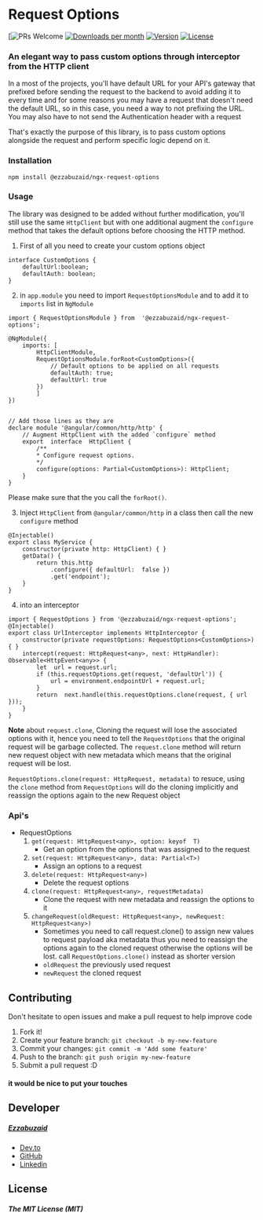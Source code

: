 # Request Options
  [![PRs Welcome](https://img.shields.io/badge/PRs-welcome-brightgreen.svm/zzabuzaid/ngx-request-options/pulls) [![Downloads per month](https://flat.badgen.net/npm/dm/@ezzabuzaid/ngx-request-options)](https://www.npmjs.com/package/@ezzabuzaid/ngx-request-options) [![Version](https://flat.badgen.net/npm/v/@ezzabuzaid/ngx-request-options)](https://www.npmjs.com/package/@ezzabuzaid/ngx-request-options) [![License](https://flat.badgen.net/npm/license/@ezzabuzaid/ngx-request-options)](https://www.npmjs.com/package/@ezzabuzaid/ngx-request-options) 

### An elegant way to pass custom options through interceptor from the HTTP client

In a most of the projects, you'll have default URL for your API's gateway that prefixed before sending the request to the backend to avoid adding it to every time and for some reasons you may have a request that doesn't need the default URL, so in this case, you need a way to not prefixing the URL.
You may also have to not send the Authentication header with a request

That's exactly the purpose of this library, is to pass custom options alongside the request and perform specific logic depend on it.

### Installation
`npm install @ezzabuzaid/ngx-request-options`

### Usage
The library was designed to be added without further modification, you'll still use the same `HttpClient` but with one additional augment
the `configure` method that takes the default options before choosing the HTTP method.

1. First of all you need to create your custom options object

```
interface CustomOptions {
	defaultUrl:boolean;
	defaultAuth: boolean;
}
```
2. in `app.module` you need to import `RequestOptionsModule` and to add it to `imports` list in `NgModule`

```
import { RequestOptionsModule } from  '@ezzabuzaid/ngx-request-options';

@NgModule({
	imports: [
		HttpClientModule,
		RequestOptionsModule.forRoot<CustomOptions>({
			// Default options to be applied on all requests
			defaultAuth: true;
			defaultUrl: true
		})
		]
})

  
// Add those lines as they are
declare module '@angular/common/http/http' {
	// Augment HttpClient with the added `configure` method
	export  interface  HttpClient {
		/**
		* Configure request options.
		*/
		configure(options: Partial<CustomOptions>): HttpClient;
	}
}
```
Please make sure that the you call the `forRoot()`.

3. Inject `HttpClient` from `@angular/common/http` in a class then call the new `configure` method
```
@Injectable()
export class MyService {
	constructor(private http: HttpClient) { }
	getData() {
		return this.http
			.configure({ defaultUrl:  false })
			.get('endpoint');
	}
}
```
4. into an interceptor
```
import { RequestOptions } from '@ezzabuzaid/ngx-request-options';
@Injectable()
export class UrlInterceptor implements HttpInterceptor {
	constructor(private requestOptions: RequestOptions<CustomOptions>) { }
	intercept(request: HttpRequest<any>, next: HttpHandler): Observable<HttpEvent<any>> {
		let  url = request.url;
		if (this.requestOptions.get(request, 'defaultUrl')) {
			url = environment.endpointUrl + request.url;
		}
		return  next.handle(this.requestOptions.clone(request, { url }));
	}
}
```

**Note** about `request.clone`,  Cloning the request will lose the associated options with it, hence you need to tell the `RequestOptions` that the original request will be garbage collected.
The `request.clone` method will return new request object with new metadata which means that the original request will be lost.

`RequestOptions.clone(request: HttpRequest, metadata)` to resuce, using the `clone` method from `RequestOptions` will do the cloning implicitly and reassign the options again to the new Request object


### Api's
* RequestOptions
	1.  `get(request: HttpRequest<any>, option: keyof  T)`
		* Get an option from the options that was assigned to the request
	2.  `set(request: HttpRequest<any>, data: Partial<T>)` 
		* Assign an options to a request
	3. `delete(request: HttpRequest<any>)`
		* Delete the request options
	4. `clone(request: HttpRequest<any>, requestMetadata)`
		* Clone the request with new metadata and reassign the options to it
	5. `changeRequest(oldRequest: HttpRequest<any>, newRequest: HttpRequest<any>)`
		*  Sometimes you need to call request.clone() to assign new values to request payload aka metadata thus you need to reassign the options again to the cloned request otherwise the options will be lost. call `RequestOptions.clone()` instead as shorter version
		* `oldRequest` the previously used request
		* `newRequest` the cloned request 


## Contributing
Don't hesitate to open issues and make a pull request to help improve code
1.  Fork it!
2.  Create your feature branch: `git checkout -b my-new-feature`
3.  Commit your changes: `git commit -m 'Add some feature'`
4.  Push to the branch: `git push origin my-new-feature`
5.  Submit a pull request :D
#### it would be nice to put your touches


## Developer
##### [Ezzabuzaid](mailto:ezzabuzaid@hotmail.com)
- [Dev.to](https://dev.to/ezzabuzaid)
- [GitHub](https://github.com/ezzabuzaid)
- [Linkedin](https://www.linkedin.com/in/ezzabuzaid)

## License
##### The MIT License (MIT)

<!--stackedit_data:
eyJoaXN0b3J5IjpbLTEwNTg1MDYyMDgsLTE0NTg2NDA4MiwxNT
UyNjM3MTQwLDMxNzAwNDQ2LC0xNDQ2NTU3MzM0LC04MjE1MTgy
NzUsLTE5MzY3MDA3NzBdfQ==
-->